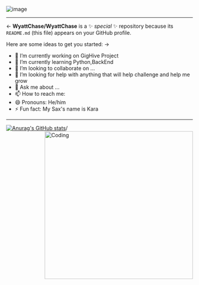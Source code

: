 ![image](https://user-images.githubusercontent.com/110052742/236056232-498b0666-2f0d-4ce9-aa2d-c6072f6dcd27.png)

-------------------------------------------------------------------------------------------------------------------------------------------------------------------------

<- **WyattChase/WyattChase** is a ✨ _special_ ✨ repository because its `README.md` (this file) appears on your GitHub profile.

Here are some ideas to get you started: ->

- 🔭 I’m currently working on GigHive Project
- 🌱 I’m currently learning Python,BackEnd
- 👯 I’m looking to collaborate on ...
- 🤔 I’m looking for help with anything that will help challenge and help me grow
- 💬 Ask me about ...
- 📫 How to reach me: 
- 😄 Pronouns: He/him
- ⚡ Fun fact: My Sax's name is Kara 

-------------------------------------------------------------------------------------------------------------------------------------------------------------------------

[![Anurag's GitHub stats](https://github-readme-stats.vercel.app/api?username=WyattChase&show_icons=true&theme=tokyonight)](https://github.com/WyattChase/github-readme-stats)/ <img align="right" alt="Coding" width="400" src="https://media.tenor.com/bQCHJwgCNuMAAAAM/kitten-cat.gif)](https://media.tenor.com/-buzIaq-QeoAAAAC/code-coding.gif">
